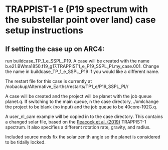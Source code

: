 # TRAPPIST-1 e (P19 spectrum with the substellar point over land) case setup instructions

## If setting the case up on ARC4:

run buildcase_TP_1_e_SSPL_P19. A case will be created with the name b.e21.BWma1850.f19_g17.TRAPPIST1_e_P19_SSPL_PI.my_case.001. Change the name in buildcase_TP_1_e_SSPL_P19 if you would like a different name.

The restart file for this case is currently at /nobackup/Alternative_Earths/restarts/TP1_e/P19_SSPL_PI//

A case will be created and the project will be planet with the job queue planet.q. If switching to the main queue, n the case directory, ./xmlchange the project to be blank (no input) and the job queue to be 40core-192G.q.

A user_nl_cam example will be copied in to the case directory. This contains a changed solar file, based on the [Peacock et al. (2019)](https://archive.stsci.edu/hlsp/hazmat) TRAPPIST-1 spectrum. It also specifies a different rotation rate, gravity, and radius.

Included source mods fix the solar zenith angle so the planet is considered to be tidally locked. 

